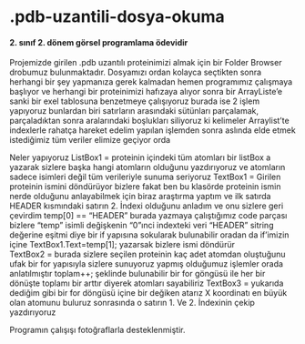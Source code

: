 # .pdb-uzantili-dosya-okuma

#### 2. sınıf 2. dönem görsel programlama ödevidir 

Projemizde girilen .pdb uzantılı proteinimizi almak için bir Folder Browser drobumuz bulunmaktadır.
Dosyamızı ordan kolayca seçtikten sonra herhangi bir şey yapmanıza gerek kalmadan hemen programımız çalışmaya başlıyor ve herhangi bir proteinimizi hafızaya alıyor sonra bir ArrayListe’e sanki bir exel tablosuna benzetmeye çalışıyoruz burada ise 2 işlem yapıyoruz bunlardan biri satırların arasındaki sütünları parçalamak, parçaladıktan sonra aralarındaki boşlukları siliyoruz ki  kelimeler Arraylist’te indexlerle rahatça hareket edelim yapılan işlemden sonra aslında elde etmek istediğimiz tüm veriler elimize geçiyor orda 

Neler yapıyoruz 
ListBox1 = proteinin içindeki tüm atomları bir listBox a yazarak sizlere başka hangi atomların olduğunu yazdırıyoruz ve atomların sadece isimleri değil tüm verileriyle sunuma seriyoruz 
TextBox1 = Girilen proteinin ismini döndürüyor bizlere fakat ben bu klasörde proteinin ismin nerde olduğunu anlayabilmek için biraz araştırma yaptım ve ilk satırda HEADER kısmındaki satırın 2. İndexi olduğunu anladım ve onu sizlere geri çevirdim temp[0] == “HEADER” burada yazmaya çalıştığımız code parçası bizlere “temp” isimli değişkenin  “0”ınci indexteki veri “HEADER” sitring değerine eşitmi diye bir if yapısına sokularak bulunabilir oradan da if’imizin içine TextBox1.Text=temp[1]; yazarsak bizlere ismi döndürür  
TextBox2 = burada sizlere seçilen proteinin kaç adet atomdan oluştuğunu ufak bir for yapısıyla sizlere sunuyoruz yapmış olduğumuz işlemler orada anlatılmıştır toplam++; şeklinde bulunabilir bir for göngüsü ile her bir dönüşte toplamı bir arttır diyerek atomları sayabiliriz
TextBox3 = yukarıda dediğim gibi bir for döngüsü içine bir değiken atarız X koordinatı en büyük olan atomunu buluruz sonrasında o satırın 1. Ve 2. İndexinin çekip yazdırıyoruz

Programın çalışışı fotoğraflarla desteklenmiştir.




